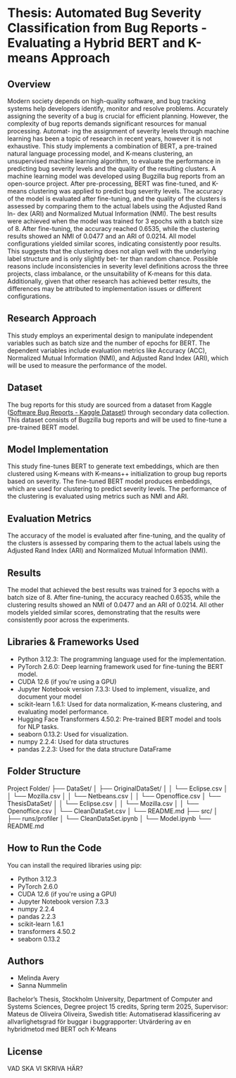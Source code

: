 # Thesis: Automated Bug Severity Classification from Bug Reports - Evaluating a Hybrid BERT and K-means Approach

## Overview
Modern society depends on high-quality software, and bug tracking systems
help developers identify, monitor and resolve problems. Accurately assigning
the severity of a bug is crucial for efficient planning. However, the complexity
of bug reports demands significant resources for manual processing. Automat-
ing the assignment of severity levels through machine learning has been a topic
of research in recent years, however it is not exhaustive. This study implements
a combination of BERT, a pre-trained natural language processing model, and
K-means clustering, an unsupervised machine learning algorithm, to evaluate
the performance in predicting bug severity levels and the quality of the resulting
clusters. A machine learning model was developed using Bugzilla bug reports
from an open-source project. After pre-processing, BERT was fine-tuned, and
K-means clustering was applied to predict bug severity levels. The accuracy
of the model is evaluated after fine-tuning, and the quality of the clusters is
assessed by comparing them to the actual labels using the Adjusted Rand In-
dex (ARI) and Normalized Mutual Information (NMI). The best results were
achieved when the model was trained for 3 epochs with a batch size of 8. After
fine-tuning, the accuracy reached 0.6535, while the clustering results showed an
NMI of 0.0477 and an ARI of 0.0214. All model configurations yielded similar
scores, indicating consistently poor results. This suggests that the clustering
does not align well with the underlying label structure and is only slightly bet-
ter than random chance. Possible reasons include inconsistencies in severity
level definitions across the three projects, class imbalance, or the unsuitability
of K-means for this data. Additionally, given that other research has achieved
better results, the differences may be attributed to implementation issues or
different configurations.

## Research Approach
This study employs an experimental design to manipulate independent variables such as batch size
and the number of epochs for BERT. The dependent variables include evaluation metrics 
like Accuracy (ACC), Normalized Mutual Information (NMI), and Adjusted Rand Index (ARI), 
which will be used to measure the performance of the model. 

## Dataset
The bug reports for this study are sourced from a dataset from Kaggle ([Software Bug Reports - Kaggle Dataset](https://www.kaggle.com/datasets/samanthakumara/software-bug-reports)) through secondary data collection. This dataset consists of Bugzilla bug reports and will be used to fine-tune a pre-trained BERT model.

## Model Implementation

This study fine-tunes BERT to generate text embeddings, 
which are then clustered using K-means with K-means++ initialization 
to group bug reports based on severity. The fine-tuned BERT model produces embeddings, 
which are used for clustering to predict severity levels. The performance of the clustering 
is evaluated using metrics such as NMI and ARI.


## Evaluation Metrics
The accuracy of the model is evaluated after fine-tuning, and the quality of the
clusters is assessed by comparing them to the actual labels using the Adjusted
Rand Index (ARI) and Normalized Mutual Information (NMI).

## Results
The model that achieved the best results was trained for 3 epochs with a batch
size of 8. After fine-tuning, the accuracy reached 0.6535, while the clustering
results showed an NMI of 0.0477 and an ARI of 0.0214. All other models yielded
similar scores, demonstrating that the results were consistently poor across the
experiments.

## Libraries & Frameworks Used
- Python 3.12.3: The programming language used for the implementation.
- PyTorch 2.6.0: Deep learning framework used for fine-tuning the BERT model.
- CUDA 12.6 (if you're using a GPU)
- Jupyter Notebook version 7.3.3: Used to implement, visualize, and document your model
- scikit-learn 1.6.1: Used for data normalization, K-means clustering, and evaluating model performance.
- Hugging Face Transformers 4.50.2: Pre-trained BERT model and tools for NLP tasks.
- seaborn 0.13.2: Used for visualization.
- numpy 2.2.4: Used for data structures
- pandas 2.2.3: Used for the data structure DataFrame

## Folder Structure

Project Folder/
├── DataSet/
│   ├── OriginalDataSet/
│   │   └── Eclipse.csv
│   │   └── Mozilla.csv
│   │   └── Netbeans.csv
│   │   └── Openoffice.csv
│   └── ThesisDataSet/
│   │   └── Eclipse.csv
│   │   └── Mozilla.csv
│   │   └── Openoffice.csv
│   └── CleanDataSet.csv
│   └── README.md
├── src/
│   ├── runs/profiler
│   └── CleanDataSet.ipynb
│   └── Model.ipynb
└── README.md

## How to Run the Code
You can install the required libraries using pip:
- Python 3.12.3
- PyTorch 2.6.0
- CUDA 12.6 (if you're using a GPU)
- Jupyter Notebook version 7.3.3
- numpy 2.2.4
- pandas 2.2.3
- scikit-learn 1.6.1
- transformers 4.50.2
- seaborn 0.13.2

## Authors

- Melinda Avery
- Sanna Nummelin

Bachelor’s Thesis, 
Stockholm University, 
Department of Computer and Systems Sciences, 
Degree project 15 credits, 
Spring term 2025, 
Supervisor: Mateus de Oliveira Oliveira, 
Swedish title: Automatiserad klassificering av allvarlighetsgrad för buggar i buggrapporter: Utvärdering av en hybridmetod med BERT och K-Means

## License
VAD SKA VI SKRIVA HÄR?